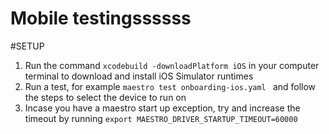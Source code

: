 # Mobile testingssssss
#SETUP
1. Run the command `xcodebuild -downloadPlatform iOS` in your computer terminal to download and install iOS Simulator runtimes
2. Run a test, for example `maestro test onboarding-ios.yaml
   ` and follow the steps to select the device to run on
3. Incase you have a maestro start up exception, try and increase the timeout by running `export MAESTRO_DRIVER_STARTUP_TIMEOUT=60000`
